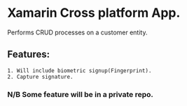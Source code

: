 # Xamarin Cross platform App.

Performs CRUD processes on a customer entity.

## Features:
	1. Will include biometric signup(Fingerprint).
	2. Capture signature.
	
### N/B Some feature will be in a private repo.